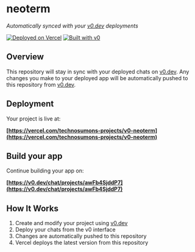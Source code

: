 # neoterm

*Automatically synced with your [v0.dev](https://v0.dev) deployments*

[![Deployed on Vercel](https://img.shields.io/badge/Deployed%20on-Vercel-black?style=for-the-badge&logo=vercel)](https://vercel.com/technosumons-projects/v0-neoterm)
[![Built with v0](https://img.shields.io/badge/Built%20with-v0.dev-black?style=for-the-badge)](https://v0.dev/chat/projects/awFb4SjddP7)

## Overview

This repository will stay in sync with your deployed chats on [v0.dev](https://v0.dev).
Any changes you make to your deployed app will be automatically pushed to this repository from [v0.dev](https://v0.dev).

## Deployment

Your project is live at:

**[https://vercel.com/technosumons-projects/v0-neoterm](https://vercel.com/technosumons-projects/v0-neoterm)**

## Build your app

Continue building your app on:

**[https://v0.dev/chat/projects/awFb4SjddP7](https://v0.dev/chat/projects/awFb4SjddP7)**

## How It Works

1. Create and modify your project using [v0.dev](https://v0.dev)
2. Deploy your chats from the v0 interface
3. Changes are automatically pushed to this repository
4. Vercel deploys the latest version from this repository
